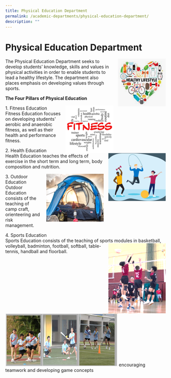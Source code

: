 ```yaml
---
title: Physical Education Department
permalink: /academic-departments/physical-education-department/
description: ""
---
```

# **Physical Education Department**

<img src="/images/PE2.png" style="width:150px;height:150px;margin-left:15px;" align = "right">

The Physical Education Department seeks to develop students’ knowledge, skills and values in physical activities in order to enable students to lead a healthy lifestyle. The department also places emphasis on developing values through sports.

**The Four Pillars of Physical Education**

<img src="/images/PE3.png" style="width:150px;height:150px;margin-left:15px;" align = "right">


1\. Fitness Education   
Fitness Education focuses on developing students' aerobic and anaerobic fitness, as well as their health and performance fitness.


<img src="/images/pe4.png" style="width:180px;height:150px;margin-left:15px;" align = "right">

2\. Health Education   
Health Education teaches the effects of exercise in the short term and long term, body composition and nutrition.

<img src="/images/pe5.png" style="width:180px;height:150px;margin-left:15px;" align = "right">

3\. Outdoor Education  
Outdoor Education consists of the teaching of camp craft, orienteering and risk management.


4\. Sports Education  
Sports Education consists of the teaching of sports modules <img src="/images/pe7.png" style="width:180px;height:220px;margin-left:15px;" align = "right"> in basketball, volleyball, badminton, football, softball, table-tennis, handball and floorball.


<img src="/images/pe8.jpg" 
     style="width:70%">
encouraging teamwork and developing game concepts